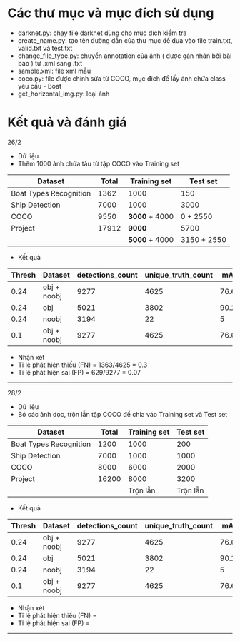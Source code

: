 # Các thư mục và mục đích sử dụng
* darknet.py: chạy file darknet dùng cho mục đích kiểm tra
* create_name.py: tạo tên đường dẫn của thư mục để đưa vào file train.txt, valid.txt và test.txt
* change_file_type.py: chuyển annotation của ảnh ( được gán nhãn bởi bài báo ) từ .xml sang .txt
* sample.xml: file xml mẫu
* coco.py: file được chỉnh sửa từ COCO, mục đích để lấy ảnh chứa class yêu cầu - Boat
* get_horizontal_img.py: loại ảnh 
# Kết quả và đánh giá 
26/2
* Dữ liệu 
* Thêm 1000 ảnh chứa tàu từ tập COCO vào Training set

| Dataset                | Total         | Training set | Test set   |
| -----------------------|---------------|--------------|------------|
| Boat Types Recognition | 1362          | 1000         | 150        |
| Ship Detection         | 7000          | 1000         | 3000       |
| COCO                   | 9550          | **3000** + 4000  | 0 + 2550   |
| Project                | 17912         | **9000**         | 5700       |
|                        |               | **5000** + 4000  | 3150 + 2550|
* Kết quả

| Thresh | Dataset      | detections_count | unique_truth_count | mAP   | TP    | FP    | FN    | IoU    |
| -------| -------------|------------------|--------------------|-------|-------|-------|-------|--------| 
| 0.24   | obj + noobj  | 9277             | 4625               | 76.66 | 3262  | 629   | 1363  | 64.62  |
| 0.24   | obj          | 5021             | 3802               | 90.27 | 3139  | 193   | 663   | 73.75  |
| 0.24   | noobj        | 3194             | 22                 | 5     | 18    | 341   | 4     | 3.98   |
| 0.1    | obj + noobj  | 9277             | 4625               | 76.66 | 3236  | 1185  | 989   | 57.72  |

* Nhận xét
* Tỉ lệ phát hiện thiếu (FN) = 1363/4625 = 0.3
* Tỉ lệ phát hiện sai (FP) = 629/9277 = 0.07
---
28/2
* Dữ liệu 
* Bỏ các ảnh dọc, trộn lẫn tập COCO để chia vào Training set và Test set

| Dataset                | Total         | Training set | Test set   |
| -----------------------|---------------|--------------|------------|
| Boat Types Recognition | 1200          | 1000         | 200        |
| Ship Detection         | 7000          | 1000         | 1000       |
| COCO                   | 8000          | 6000         | 2000       |
| Project                | 16200         | 8000         | 3200       |
|                        |               | Trộn lẫn     | Trộn lẫn   |
* Kết quả

| Thresh | Dataset      | detections_count | unique_truth_count | mAP   | TP    | FP    | FN    | IoU    |
| -------| -------------|------------------|--------------------|-------|-------|-------|-------|--------| 
| 0.24   | obj + noobj  | 9277             | 4625               | 76.66 | 3262  | 629   | 1363  | 64.62  |
| 0.24   | obj          | 5021             | 3802               | 90.27 | 3139  | 193   | 663   | 73.75  |
| 0.24   | noobj        | 3194             | 22                 | 5     | 18    | 341   | 4     | 3.98   |
| 0.1    | obj + noobj  | 9277             | 4625               | 76.66 | 3236  | 1185  | 989   | 57.72  |

* Nhận xét
* Tỉ lệ phát hiện thiếu (FN) = 
* Tỉ lệ phát hiện sai (FP) = 
---
